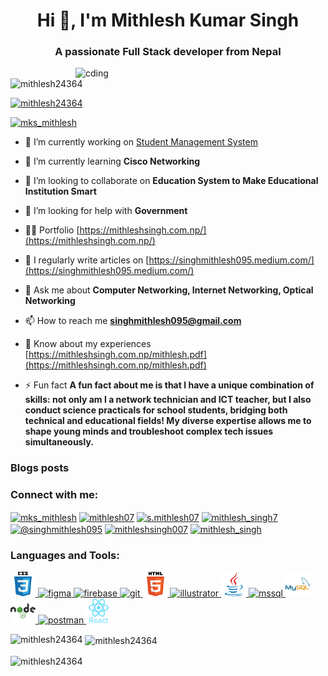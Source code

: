 <!--
## Hi there 👋


**MITHLESH24364/MITHLESH24364** is a ✨ _special_ ✨ repository because its `README.md` (this file) appears on your GitHub profile.

Here are some ideas to get you started:

- 🔭 I’m currently working on ...
- 🌱 I’m currently learning ...
- 👯 I’m looking to collaborate on ...
- 🤔 I’m looking for help with ...
- 💬 Ask me about ...
- 📫 How to reach me: ...
- 😄 Pronouns: ...
- ⚡ Fun fact: ...
-->

<h1 align="center">Hi 👋, I'm Mithlesh Kumar Singh</h1>
<h3 align="center">A passionate Full Stack developer from Nepal</h3>

<img align="right" alt="cding" width="400" src="https://static.wixstatic.com/media/c539ba_d78cf65a42e0416991c66f088bdef192~mv2_d_3200_1600_s_2.gif)">


<p align="left"> <img src="https://komarev.com/ghpvc/?username=mithlesh24364&label=Profile%20views&color=0e75b6&style=flat" alt="mithlesh24364" /> </p>

<p align="left"> <a href="https://github.com/ryo-ma/github-profile-trophy"><img src="https://github-profile-trophy.vercel.app/?username=mithlesh24364" alt="mithlesh24364" /></a> </p>

<p align="left"> <a href="https://twitter.com/mks_mithlesh" target="blank"><img src="https://img.shields.io/twitter/follow/mks_mithlesh?logo=twitter&style=for-the-badge" alt="mks_mithlesh" /></a> </p>

- 🔭 I’m currently working on [Student Management System](https://github.com/MITHLESH24364/School_Management_final.git)

- 🌱 I’m currently learning **Cisco Networking**

- 👯 I’m looking to collaborate on **Education System to Make Educational Institution Smart**

- 🤝 I’m looking for help with **Government**

- 👨‍💻 Portfolio [https://mithleshsingh.com.np/](https://mithleshsingh.com.np/)

- 📝 I regularly write articles on [https://singhmithlesh095.medium.com/](https://singhmithlesh095.medium.com/)

- 💬 Ask me about **Computer Networking, Internet Networking, Optical Networking**

- 📫 How to reach me **singhmithlesh095@gmail.com**

- 📄 Know about my experiences [https://mithleshsingh.com.np/mithlesh.pdf](https://mithleshsingh.com.np/mithlesh.pdf)

- ⚡ Fun fact **A fun fact about me is that I have a unique combination of skills: not only am I a network technician and ICT teacher, but I also conduct science practicals for school students, bridging both technical and educational fields! My diverse expertise allows me to shape young minds and troubleshoot complex tech issues simultaneously.**

### Blogs posts
<!-- BLOG-POST-LIST:START -->
<!-- BLOG-POST-LIST:END -->

<h3 align="left">Connect with me:</h3>
<p align="left">
<a href="https://twitter.com/mks_mithlesh" target="blank"><img align="center" src="https://raw.githubusercontent.com/rahuldkjain/github-profile-readme-generator/master/src/images/icons/Social/twitter.svg" alt="mks_mithlesh" height="30" width="40" /></a>
<a href="https://linkedin.com/in/mithlesh07" target="blank"><img align="center" src="https://raw.githubusercontent.com/rahuldkjain/github-profile-readme-generator/master/src/images/icons/Social/linked-in-alt.svg" alt="mithlesh07" height="30" width="40" /></a>
<a href="https://fb.com/s.mithlesh07" target="blank"><img align="center" src="https://raw.githubusercontent.com/rahuldkjain/github-profile-readme-generator/master/src/images/icons/Social/facebook.svg" alt="s.mithlesh07" height="30" width="40" /></a>
<a href="https://instagram.com/mithlesh_singh7" target="blank"><img align="center" src="https://raw.githubusercontent.com/rahuldkjain/github-profile-readme-generator/master/src/images/icons/Social/instagram.svg" alt="mithlesh_singh7" height="30" width="40" /></a>
<a href="https://medium.com/@singhmithlesh095" target="blank"><img align="center" src="https://raw.githubusercontent.com/rahuldkjain/github-profile-readme-generator/master/src/images/icons/Social/medium.svg" alt="@singhmithlesh095" height="30" width="40" /></a>
<a href="https://www.youtube.com/c/mithleshsingh007" target="blank"><img align="center" src="https://raw.githubusercontent.com/rahuldkjain/github-profile-readme-generator/master/src/images/icons/Social/youtube.svg" alt="mithleshsingh007" height="30" width="40" /></a>
<a href="https://discord.gg/mithlesh_singh" target="blank"><img align="center" src="https://raw.githubusercontent.com/rahuldkjain/github-profile-readme-generator/master/src/images/icons/Social/discord.svg" alt="mithlesh_singh" height="30" width="40" /></a>
</p>

<h3 align="left">Languages and Tools:</h3>
<p align="left"> <a href="https://www.w3schools.com/css/" target="_blank" rel="noreferrer"> <img src="https://raw.githubusercontent.com/devicons/devicon/master/icons/css3/css3-original-wordmark.svg" alt="css3" width="40" height="40"/> </a> <a href="https://www.figma.com/" target="_blank" rel="noreferrer"> <img src="https://www.vectorlogo.zone/logos/figma/figma-icon.svg" alt="figma" width="40" height="40"/> </a> <a href="https://firebase.google.com/" target="_blank" rel="noreferrer"> <img src="https://www.vectorlogo.zone/logos/firebase/firebase-icon.svg" alt="firebase" width="40" height="40"/> </a> <a href="https://git-scm.com/" target="_blank" rel="noreferrer"> <img src="https://www.vectorlogo.zone/logos/git-scm/git-scm-icon.svg" alt="git" width="40" height="40"/> </a> <a href="https://www.w3.org/html/" target="_blank" rel="noreferrer"> <img src="https://raw.githubusercontent.com/devicons/devicon/master/icons/html5/html5-original-wordmark.svg" alt="html5" width="40" height="40"/> </a> <a href="https://www.adobe.com/in/products/illustrator.html" target="_blank" rel="noreferrer"> <img src="https://www.vectorlogo.zone/logos/adobe_illustrator/adobe_illustrator-icon.svg" alt="illustrator" width="40" height="40"/> </a> <a href="https://www.java.com" target="_blank" rel="noreferrer"> <img src="https://raw.githubusercontent.com/devicons/devicon/master/icons/java/java-original.svg" alt="java" width="40" height="40"/> </a> <a href="https://www.microsoft.com/en-us/sql-server" target="_blank" rel="noreferrer"> <img src="https://www.svgrepo.com/show/303229/microsoft-sql-server-logo.svg" alt="mssql" width="40" height="40"/> </a> <a href="https://www.mysql.com/" target="_blank" rel="noreferrer"> <img src="https://raw.githubusercontent.com/devicons/devicon/master/icons/mysql/mysql-original-wordmark.svg" alt="mysql" width="40" height="40"/> </a> <a href="https://nodejs.org" target="_blank" rel="noreferrer"> <img src="https://raw.githubusercontent.com/devicons/devicon/master/icons/nodejs/nodejs-original-wordmark.svg" alt="nodejs" width="40" height="40"/> </a> <a href="https://postman.com" target="_blank" rel="noreferrer"> <img src="https://www.vectorlogo.zone/logos/getpostman/getpostman-icon.svg" alt="postman" width="40" height="40"/> </a> <a href="https://reactjs.org/" target="_blank" rel="noreferrer"> <img src="https://raw.githubusercontent.com/devicons/devicon/master/icons/react/react-original-wordmark.svg" alt="react" width="40" height="40"/> </a> </p>

<p><img align="left" src="https://github-readme-stats.vercel.app/api/top-langs?username=mithlesh24364&show_icons=true&locale=en&layout=compact" alt="mithlesh24364" /></p>

<p>&nbsp;<img align="center" src="https://github-readme-stats.vercel.app/api?username=mithlesh24364&show_icons=true&locale=en" alt="mithlesh24364" /></p>

<p><img align="center" src="https://github-readme-streak-stats.herokuapp.com/?user=mithlesh24364&" alt="mithlesh24364" /></p>
